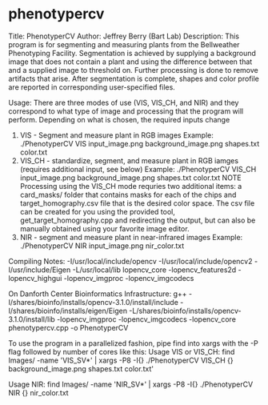# phenotypercv

Title: PhenotyperCV
Author: Jeffrey Berry (Bart Lab)
Description: This program is for segmenting and measuring plants from the Bellweather Phenotyping
Facility. Segmentation is achieved by supplying a background image that does not contain a plant
and using the difference between that and a supplied image to threshold on. Further processing is
done to remove artifacts that arise. After segmentation is complete, shapes and color profile are
reported in corresponding user-specified files.

Usage: There are three modes of use (VIS, VIS_CH, and NIR) and they correspond to what type of image
and processing that the program will perform. Depending on what is chosen, the required inputs change
1) VIS - Segment and measure plant in RGB images
   Example: ./PhenotyperCV VIS input_image.png background_image.png shapes.txt color.txt
2) VIS_CH - standardize, segment, and measure plant in RGB iamges (requires additional input, see below)
   Example: ./PhenotyperCV VIS_CH input_image.png background_image.png shapes.txt color.txt
NOTE Processing using the VIS_CH mode requries two additional items: a card_masks/ folder that contains
masks for each of the chips and target_homography.csv file that is the desired color space. The csv
file can be created for you using the provided tool, get_target_homography.cpp and redirecting the output,
but can also be manually obtained using your favorite image editor.
3) NIR - segment and measure plant in near-infrared images
   Example: ./PhenotyperCV NIR input_image.png nir_color.txt

Compiling Notes:
-I/usr/local/include/opencv -I/usr/local/include/opencv2 -I/usr/include/Eigen
-L/usr/local/lib lopencv_core -lopencv_features2d -lopencv_highgui -lopencv_imgproc -lopencv_imgcodecs

On Danforth Center Bioinformatics Infrastructure:
g++ -I/shares/bioinfo/installs/opencv-3.1.0/install/include -I/shares/bioinfo/installs/eigen/Eigen -L/shares/bioinfo/installs/opencv-3.1.0/install/lib -lopencv_imgproc -lopencv_imgcodecs -lopencv_core phenotypercv.cpp -o PhenotyperCV

To use the program in a parallelized fashion, pipe find into xargs with the -P flag followed by
number of cores like this:
   Usage VIS or VIS_CH:
      find Images/ -name 'VIS_SV*' | xargs -P8 -I{} ./PhenotyperCV VIS_CH {} background_image.png shapes.txt color.txt'
   
   Usage NIR:
      find Images/ -name 'NIR_SV*' | xargs -P8 -I{} ./PhenotyperCV NIR {} nir_color.txt
